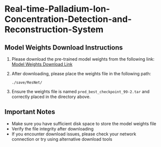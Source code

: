 # Real-time-Palladium-Ion-Concentration-Detection-and-Reconstruction-System

## Model Weights Download Instructions

1. Please download the pre-trained model weights from the following link:
   [Model Weights Download Link](https://drive.google.com/file/d/1p3BVzsq9QPPIeQo2F2oYvPi1T2SlQ6Zt/view?usp=drive_link)

2. After downloading, please place the weights file in the following path:
   ```
   ./save/ResNet/
   ```

3. Ensure the weights file is named `pred_best_checkpoint_99-2.tar` and correctly placed in the directory above.

## Important Notes

- Make sure you have sufficient disk space to store the model weights file
- Verify the file integrity after downloading
- If you encounter download issues, please check your network connection or try using alternative download tools
